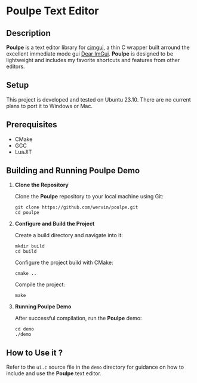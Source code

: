 # Poulpe Text Editor

## Description

**Poulpe** is a text editor library for [cimgui](https://github.com/cimgui/cimgui), a thin C wrapper built arround the excellent immediate mode gui [Dear ImGui](https://github.com/ocornut/imgui). **Poulpe** is designed to be lightweight and includes my favorite shortcuts and features from other editors.

## Setup
This project is developed and tested on Ubuntu 23.10. There are no current plans to port it to Windows or Mac.

## Prerequisites
- CMake
- GCC
- LuaJIT

## Building and Running Poulpe Demo

1. **Clone the Repository**

   Clone the **Poulpe** repository to your local machine using Git:
   ```
   git clone https://github.com/wervin/poulpe.git
   cd poulpe
   ```

2. **Configure and Build the Project**

   Create a build directory and navigate into it:
   ```
   mkdir build
   cd build
   ```

   Configure the project build with CMake:
   ```
   cmake ..
   ```

   Compile the project:
   ```
   make
   ```

3. **Running Poulpe Demo**

    After successful compilation, run the **Poulpe** demo:

    ```
    cd demo
    ./demo
    ```

## How to Use it ?

Refer to the `ui.c` source file in the `demo` directory for guidance on how to include and use the **Poulpe** text editor.